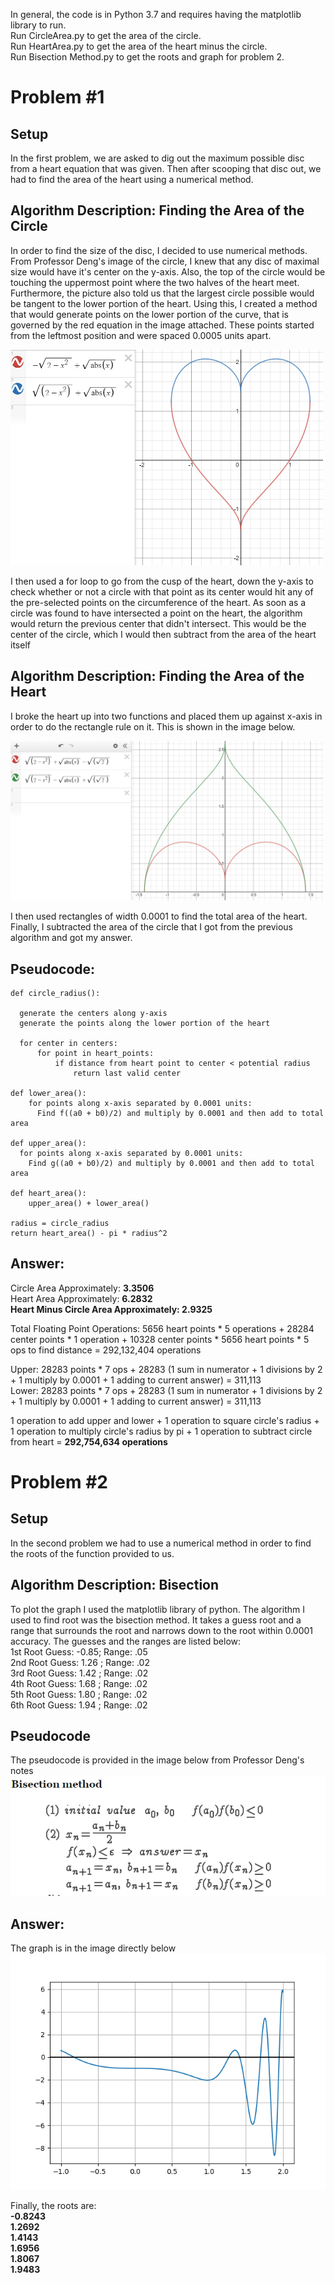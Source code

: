 In general, the code is in Python 3.7 and requires having the matplotlib library to run. <br/>
Run CircleArea.py to get the area of the circle. <br/>
Run HeartArea.py to get the area of the heart minus the circle. <br/>
Run Bisection Method.py to get the roots and graph for problem 2. <br/>

# Problem #1

## Setup
In the first problem, we are asked to dig out the maximum possible disc from a heart equation that was given. Then after scooping that disc out, we had to find the area of the heart using a numerical method. 

## Algorithm Description: Finding the Area of the Circle
In order to find the size of the disc, I decided to use numerical methods. From Professor Deng's image of the circle, I knew that any disc of maximal size would have it's center on the y-axis. Also, the top of the circle would be touching the uppermost point where the two halves of the heart meet. Furthermore, the picture also told us that the largest circle possible would be tangent to the lower portion of the heart. Using this, I created a method that would generate points on the lower portion of the curve, that is governed by the red equation in the image attached. These points started from the leftmost position and were spaced 0.0005 units apart.

<img src="Heart.PNG" width=500>

I then used a for loop to go from the cusp of the heart, down the y-axis to check whether or not a circle with that point as its center would hit any of the pre-selected points on the circumference of the heart. As soon as a circle was found to have intersected a point on the heart, the algorithm would return the previous center that didn't intersect. This would be the center of the circle, which I would then subtract from the area of the heart itself

## Algorithm Description: Finding the Area of the Heart
I broke the heart up into two functions and placed them up against x-axis in order to do the rectangle rule on it. This is shown in the image below.

<img src="heart_cut.PNG" width=500>

I then used rectangles of width 0.0001 to find the total area of the heart. Finally, I subtracted the area of the circle that I got from the previous algorithm and got my answer.

## Pseudocode:
    def circle_radius():
  
      generate the centers along y-axis
      generate the points along the lower portion of the heart
       
      for center in centers:
          for point in heart_points:
              if distance from heart point to center < potential radius
                  return last valid center

    def lower_area():
        for points along x-axis separated by 0.0001 units:
          Find f((a0 + b0)/2) and multiply by 0.0001 and then add to total area

    def upper_area():
      for points along x-axis separated by 0.0001 units:
        Find g((a0 + b0)/2) and multiply by 0.0001 and then add to total area

    def heart_area():
        upper_area() + lower_area()
    
    radius = circle_radius
    return heart_area() - pi * radius^2
    
## Answer:
Circle Area Approximately: **3.3506**<br/>
Heart Area Approximately: **6.2832**<br/>
**Heart Minus Circle Area Approximately: 2.9325**<br/>
        
Total Floating Point Operations:
5656 heart points * 5 operations +
28284 center points * 1 operation +
10328 center points * 5656 heart points * 5 ops to find distance = 292,132,404 operations <br/>

Upper: 28283 points * 7 ops + 28283 (1 sum in numerator + 1 divisions by 2 + 1 multiply by 0.0001 + 1 adding to current answer) = 311,113 <br/>
Lower: 28283 points * 7 ops + 28283 (1 sum in numerator + 1 divisions by 2 + 1 multiply by 0.0001 + 1 adding to current answer) = 311,113 <br/>

1 operation to add upper and lower + 
1 operation to square circle's radius +
1 operation to multiply circle's radius by pi +
1 operation to subtract circle from heart = **292,754,634 operations** <br/>

# Problem #2

## Setup
In the second problem we had to use a numerical method in order to find the roots of the function provided to us.

## Algorithm Description: Bisection
To plot the graph I used the matplotlib library of python. The algorithm I used to find root was the bisection method. It takes a guess root and a range that surrounds the root and narrows down to the root within 0.0001 accuracy. The guesses and the ranges are listed below: <br/>
1st Root Guess: -0.85; Range: .05 <br/>
2nd Root Guess: 1.26 ; Range: .02 <br/>
3rd Root Guess: 1.42 ; Range: .02 <br/>
4th Root Guess: 1.68 ; Range: .02 <br/>
5th Root Guess: 1.80 ; Range: .02 <br/>
6th Root Guess: 1.94 ; Range: .02 <br/>

## Pseudocode
The pseudocode is provided in the image below from Professor Deng's notes
<img src="bisection.PNG" >

## Answer:
The graph is in the image directly below
<img src="graph.png" >

Finally, the roots are: <br/>
**-0.8243 <br/>
1.2692 <br/>
1.4143 <br/>
1.6956 <br/>
1.8067 <br/>
1.9483** <br/>

